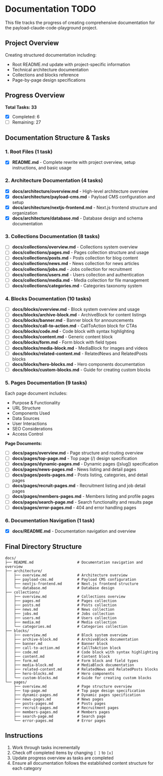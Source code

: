 # Documentation TODO

This file tracks the progress of creating comprehensive documentation for the payload-claude-code-playground project.

## Project Overview

Creating structured documentation including:
- Root README.md update with project-specific information
- Technical architecture documentation
- Collections and blocks reference
- Page-by-page design specifications

## Progress Overview

**Total Tasks: 33**
- [x] Completed: 6
- [ ] Remaining: 27

## Documentation Structure & Tasks

### 1. Root Files (1 task)

- [x] **README.md** - Complete rewrite with project overview, setup instructions, and basic usage

### 2. Architecture Documentation (4 tasks)

- [x] **docs/architecture/overview.md** - High-level architecture overview
- [x] **docs/architecture/payload-cms.md** - Payload CMS configuration and setup
- [x] **docs/architecture/nextjs-frontend.md** - Next.js frontend structure and organization
- [x] **docs/architecture/database.md** - Database design and schema documentation

### 3. Collections Documentation (8 tasks)

- [ ] **docs/collections/overview.md** - Collections system overview
- [ ] **docs/collections/pages.md** - Pages collection structure and usage
- [ ] **docs/collections/posts.md** - Posts collection for blog content
- [ ] **docs/collections/news.md** - News collection for news articles
- [ ] **docs/collections/jobs.md** - Jobs collection for recruitment
- [ ] **docs/collections/users.md** - Users collection and authentication
- [ ] **docs/collections/media.md** - Media collection for file management
- [ ] **docs/collections/categories.md** - Categories taxonomy system

### 4. Blocks Documentation (10 tasks)

- [ ] **docs/blocks/overview.md** - Block system overview and usage
- [ ] **docs/blocks/archive-block.md** - ArchiveBlock for content listings
- [ ] **docs/blocks/banner.md** - Banner block for announcements
- [ ] **docs/blocks/call-to-action.md** - CallToAction block for CTAs
- [ ] **docs/blocks/code.md** - Code block with syntax highlighting
- [ ] **docs/blocks/content.md** - Generic content block
- [ ] **docs/blocks/form.md** - Form block with field types
- [ ] **docs/blocks/media-block.md** - MediaBlock for images and videos
- [ ] **docs/blocks/related-content.md** - RelatedNews and RelatedPosts blocks
- [ ] **docs/blocks/hero-blocks.md** - Hero components documentation
- [ ] **docs/blocks/custom-blocks.md** - Guide for creating custom blocks

### 5. Pages Documentation (9 tasks)

Each page document includes:
- Purpose & Functionality
- URL Structure
- Components Used
- Data Sources
- User Interactions
- SEO Considerations
- Access Control

**Page Documents:**
- [ ] **docs/pages/overview.md** - Page structure and routing overview
- [ ] **docs/pages/top-page.md** - Top page (/) design specification
- [ ] **docs/pages/dynamic-pages.md** - Dynamic pages ([slug]) specification
- [ ] **docs/pages/news-pages.md** - News listing and detail pages
- [ ] **docs/pages/posts-pages.md** - Posts listing, categories, and detail pages
- [ ] **docs/pages/recruit-pages.md** - Recruitment listing and job detail pages
- [ ] **docs/pages/members-pages.md** - Members listing and profile pages
- [ ] **docs/pages/search-page.md** - Search functionality and results page
- [ ] **docs/pages/error-pages.md** - 404 and error handling pages

### 6. Documentation Navigation (1 task)

- [x] **docs/README.md** - Documentation navigation and overview

## Final Directory Structure

```
docs/
├── README.md                    # Documentation navigation and overview
├── architecture/
│   ├── overview.md              # Architecture overview
│   ├── payload-cms.md           # Payload CMS configuration
│   ├── nextjs-frontend.md       # Next.js frontend structure
│   └── database.md              # Database design
├── collections/
│   ├── overview.md              # Collections overview
│   ├── pages.md                 # Pages collection
│   ├── posts.md                 # Posts collection
│   ├── news.md                  # News collection
│   ├── jobs.md                  # Jobs collection
│   ├── users.md                 # Users collection
│   ├── media.md                 # Media collection
│   └── categories.md            # Categories collection
├── blocks/
│   ├── overview.md              # Block system overview
│   ├── archive-block.md         # ArchiveBlock documentation
│   ├── banner.md                # Banner block
│   ├── call-to-action.md        # CallToAction block
│   ├── code.md                  # Code block with syntax highlighting
│   ├── content.md               # Content block
│   ├── form.md                  # Form block and field types
│   ├── media-block.md           # MediaBlock documentation
│   ├── related-content.md       # RelatedNews and RelatedPosts blocks
│   ├── hero-blocks.md           # Hero components
│   └── custom-blocks.md         # Guide for creating custom blocks
└── pages/
    ├── overview.md              # Page structure overview
    ├── top-page.md              # Top page design specification
    ├── dynamic-pages.md         # Dynamic pages specification
    ├── news-pages.md            # News pages
    ├── posts-pages.md           # Posts pages
    ├── recruit-pages.md         # Recruitment pages
    ├── members-pages.md         # Members pages
    ├── search-page.md           # Search page
    └── error-pages.md           # Error pages
```

## Instructions

1. Work through tasks incrementally
2. Check off completed items by changing `[ ]` to `[x]`
3. Update progress overview as tasks are completed
4. Ensure all documentation follows the established content structure for each category
